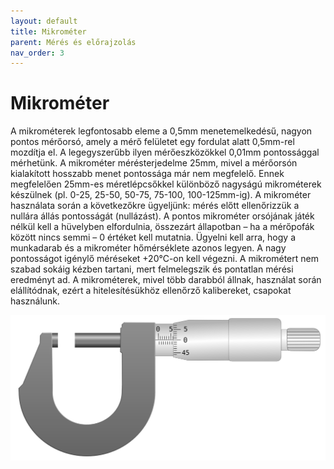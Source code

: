 ```yaml
---
layout: default
title: Mikrométer
parent: Mérés és előrajzolás
nav_order: 3
---
```

# Mikrométer

A mikrométerek legfontosabb eleme a 0,5mm menetemelkedésű, nagyon pontos mérőorsó, amely a mérő felületet egy fordulat alatt 0,5mm-rel mozdítja el. A legegyszerűbb ilyen mérőeszközökkel 0,01mm pontossággal mérhetünk. A mikrométer mérésterjedelme 25mm, mivel a mérőorsón kialakított hosszabb menet pontossága már nem megfelelő. Ennek megfelelően 25mm-es méretlépcsőkkel különböző nagyságú mikrométerek készülnek (pl. 0-25, 25-50, 50-75, 75-100, 100-125mm-ig). A mikrométer használata során a következőkre ügyeljünk: mérés előtt ellenőrizzük a nullára állás pontosságát (nullázást). A pontos mikrométer orsójának játék nélkül kell a hüvelyben elfordulnia, összezárt állapotban – ha a mérőpofák között nincs semmi – 0 értéket kell mutatnia. Ügyelni kell arra, hogy a munkadarab és a mikrométer hőmérséklete azonos legyen. A nagy pontosságot igénylő méréseket +20°C-on kell végezni. A mikrométert nem szabad sokáig kézben tartani, mert felmelegszik és pontatlan mérési eredményt ad. A mikrométerek, mivel több darabból állnak, használat során elállítódnak, ezért a hitelesítésükhöz ellenőrző kalibereket, csapokat használunk.

![](/img/mikrometer.svg)
